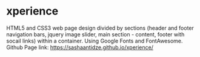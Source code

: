 # xperience
HTML5 and CSS3 web page design divided by sections (header and footer navigation bars, jquery image slider, main section - content, footer with socail links) within a container. Using Google Fonts and FontAwesome.
Github Page link: https://sashaantidze.github.io/xperience/
